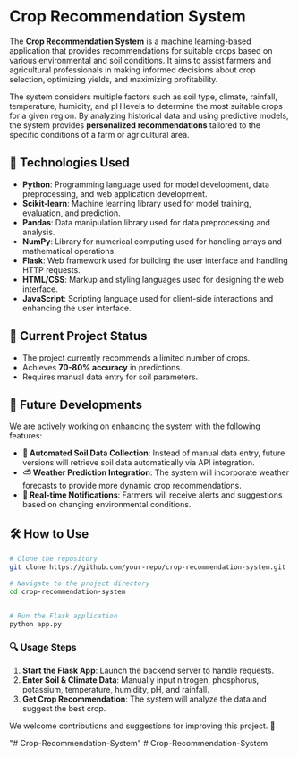 # Crop Recommendation System

The **Crop Recommendation System** is a machine learning-based application that provides recommendations for suitable crops based on various environmental and soil conditions. It aims to assist farmers and agricultural professionals in making informed decisions about crop selection, optimizing yields, and maximizing profitability.

The system considers multiple factors such as soil type, climate, rainfall, temperature, humidity, and pH levels to determine the most suitable crops for a given region. By analyzing historical data and using predictive models, the system provides **personalized recommendations** tailored to the specific conditions of a farm or agricultural area.

## 🚀 Technologies Used
- **Python**: Programming language used for model development, data preprocessing, and web application development.
- **Scikit-learn**: Machine learning library used for model training, evaluation, and prediction.
- **Pandas**: Data manipulation library used for data preprocessing and analysis.
- **NumPy**: Library for numerical computing used for handling arrays and mathematical operations.
- **Flask**: Web framework used for building the user interface and handling HTTP requests.
- **HTML/CSS**: Markup and styling languages used for designing the web interface.
- **JavaScript**: Scripting language used for client-side interactions and enhancing the user interface.

## 📌 Current Project Status
- The project currently recommends a limited number of crops.
- Achieves **70-80% accuracy** in predictions.
- Requires manual data entry for soil parameters.

## 🔮 Future Developments
We are actively working on enhancing the system with the following features:
- **🌱 Automated Soil Data Collection**: Instead of manual data entry, future versions will retrieve soil data automatically via API integration.
- **⛅ Weather Prediction Integration**: The system will incorporate weather forecasts to provide more dynamic crop recommendations.
- **📢 Real-time Notifications**: Farmers will receive alerts and suggestions based on changing environmental conditions.

## 🛠 How to Use
```bash
# Clone the repository
git clone https://github.com/your-repo/crop-recommendation-system.git

# Navigate to the project directory
cd crop-recommendation-system


# Run the Flask application
python app.py
```

### 🔍 Usage Steps
1. **Start the Flask App**: Launch the backend server to handle requests.
2. **Enter Soil & Climate Data**: Manually input nitrogen, phosphorus, potassium, temperature, humidity, pH, and rainfall.
3. **Get Crop Recommendation**: The system will analyze the data and suggest the best crop.

We welcome contributions and suggestions for improving this project. 🚀

"# Crop-Recommendation-System" 
#   C r o p - R e c o m m e n d a t i o n - S y s t e m  
 